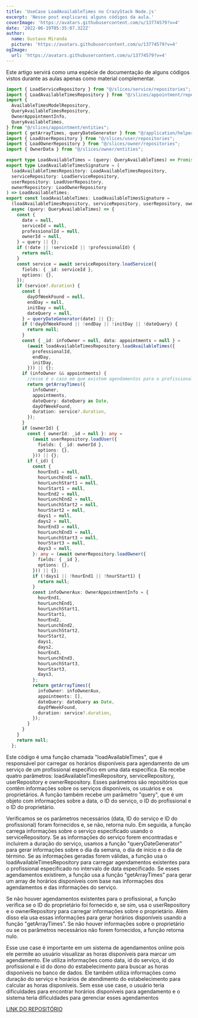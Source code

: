 ```yaml
---
title: 'UseCase LoadAvailableTimes no CrazyStack Node.js'
excerpt: 'Nesse post explicarei alguns códigos da aula.'
coverImage: 'https://avatars.githubusercontent.com/u/13774579?v=4'
date: '2022-06-19T05:35:07.322Z'
author:
  name: Gustavo Miranda
  picture: 'https://avatars.githubusercontent.com/u/13774579?v=4'
ogImage:
  url: 'https://avatars.githubusercontent.com/u/13774579?v=4'
---
```

Este artigo servirá como uma espécie de documentação de alguns códigos vistos durante as aulas apenas como material complementar.

```typescript
import { LoadServiceRepository } from "@/slices/service/repositories";
import { LoadAvailableTimesRepository } from "@/slices/appointment/repositories";
import {
  AvailableTimesModelRepository,
  QueryAvailableTimesRepository,
  OwnerAppointmentInfo,
  QueryAvailableTimes,
} from "@/slices/appointment/entities";
import { getArrayTimes, queryDateGenerator } from "@/application/helpers/date";
import { LoadUserRepository } from "@/slices/user/repositories";
import { LoadOwnerRepository } from "@/slices/owner/repositories";
import { OwnerData } from "@/slices/owner/entities";

export type LoadAvailableTimes = (query: QueryAvailableTimes) => Promise<any | null>;
export type LoadAvailableTimesSignature = (
  loadAvailableTimesRepository: LoadAvailableTimesRepository,
  serviceRepository: LoadServiceRepository,
  userRepository: LoadUserRepository,
  ownerRepository: LoadOwnerRepository
) => LoadAvailableTimes;
export const loadAvailableTimes: LoadAvailableTimesSignature =
  (loadAvailableTimesRepository, serviceRepository, userRepository, ownerRepository) =>
  async (query: QueryAvailableTimes) => {
    const {
      date = null,
      serviceId = null,
      professionalId = null,
      ownerId = null,
    } = query || {};
    if (!date || !serviceId || !professionalId) {
      return null;
    }
    const service = await serviceRepository.loadService({
      fields: { _id: serviceId },
      options: {},
    });
    if (service?.duration) {
      const {
        dayOfWeekFound = null,
        endDay = null,
        initDay = null,
        dateQuery = null,
      } = queryDateGenerator(date) || {};
      if (!dayOfWeekFound || !endDay || !initDay || !dateQuery) {
        return null;
      }
      const { _id: infoOwner = null, data: appointments = null } =
        (await loadAvailableTimesRepository.loadAvailableTimes({
          professionalId,
          endDay,
          initDay,
        })) || {};
      if (infoOwner && appointments) {
        //esse é o caso em que existem agendamentos para o profissional no dia
        return getArrayTimes({
          infoOwner,
          appointments,
          dateQuery: dateQuery as Date,
          dayOfWeekFound,
          duration: service?.duration,
        });
      }
      if (ownerId) {
        const { ownerId: _id = null }: any =
          (await userRepository.loadUser({
            fields: { _id: ownerId },
            options: {},
          })) || {};
        if (_id) {
          const {
            hourEnd1 = null,
            hourLunchEnd1 = null,
            hourLunchStart1 = null,
            hourStart1 = null,
            hourEnd2 = null,
            hourLunchEnd2 = null,
            hourLunchStart2 = null,
            hourStart2 = null,
            days1 = null,
            days2 = null,
            hourEnd3 = null,
            hourLunchEnd3 = null,
            hourLunchStart3 = null,
            hourStart3 = null,
            days3 = null,
          }: any = (await ownerRepository.loadOwner({
            fields: { _id },
            options: {},
          })) || {};
          if (!days1 || !hourEnd1 || !hourStart1) {
            return null;
          }
          const infoOwnerAux: OwnerAppointmentInfo = {
            hourEnd1,
            hourLunchEnd1,
            hourLunchStart1,
            hourStart1,
            hourEnd2,
            hourLunchEnd2,
            hourLunchStart2,
            hourStart2,
            days1,
            days2,
            hourEnd3,
            hourLunchEnd3,
            hourLunchStart3,
            hourStart3,
            days3,
          };
          return getArrayTimes({
            infoOwner: infoOwnerAux,
            appointments: [],
            dateQuery: dateQuery as Date,
            dayOfWeekFound,
            duration: service?.duration,
          });
        }
      }
    }
    return null;
  };
``` 
Este código é uma função chamada "loadAvailableTimes", que é responsável por carregar os horários disponíveis para agendamento de um serviço de um profissional específico em uma data específica. 
Ela recebe quatro parâmetros: loadAvailableTimesRepository, serviceRepository, userRepository e ownerRepository. Esses parâmetros são repositórios que contêm informações sobre os serviços disponíveis, os usuários e os proprietários. A função também recebe um parâmetro "query", que é um objeto com informações sobre a data, o ID do serviço, o ID do profissional e o ID do proprietário.

Verificamos se os parâmetros necessários (data, ID do serviço e ID do profissional) foram fornecidos e, se não, retorna nulo. Em seguida, a função carrega informações sobre o serviço especificado usando o serviceRepository. Se as informações do serviço forem encontradas e incluírem a duração do serviço, usamos a função "queryDateGenerator" para gerar informações sobre o dia da semana, o dia de início e o dia de término. Se as informações geradas forem válidas, a função usa o loadAvailableTimesRepository para carregar agendamentos existentes para o profissional especificado no intervalo de data especificado. Se esses agendamentos existirem, a função usa a função "getArrayTimes" para gerar um array de horários disponíveis com base nas informações dos agendamentos e das informações do serviço.

Se não houver agendamentos existentes para o profissional, a função verifica se o ID do proprietário foi fornecido e, se sim, usa o userRepository e o ownerRepository para carregar informações sobre o proprietário. Além disso ela usa essas informações para gerar horários disponíveis usando a função "getArrayTimes". Se não houver informações sobre o proprietário ou se os parâmetros necessários não forem fornecidos, a função retorna nulo.

Esse use case é importante em um sistema de agendamentos online pois ele permite ao usuário visualizar as horas disponíveis para marcar um agendamento. Ele utiliza informações como data, id do serviço, id do profissional e id do dono do estabelecimento para buscar as horas disponíveis no banco de dados. Ele também utiliza informações como duração do serviço e horários de atendimento do estabelecimento para calcular as horas disponíveis. Sem esse use case, o usuário teria dificuldades para encontrar horários disponíveis para agendamento e o sistema teria dificuldades para gerenciar esses agendamentos

[LINK DO REPOSITÓRIO](https://github.com/gumiranda/CrazyStackNodeJs)
